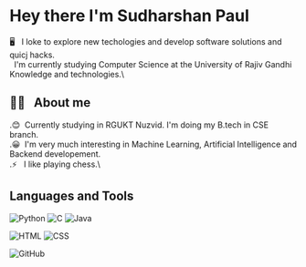 # Hey there I'm Sudharshan Paul

🖥️ &nbsp; I loke to explore new techologies and develop software solutions and quicj hacks.\
&nbsp; I'm currently studying Computer Science at the University of Rajiv Gandhi Knowledge and technologies.\

## 👨‍💻 &nbsp; About me
 .😊 &nbsp;Currently studying in RGUKT Nuzvid. I'm doing my B.tech in CSE branch.\
 .😀 &nbsp;I'm very much interesting in Machine Learning, Artificial Intelligence and Backend developement.\
 .⚡ &nbsp; I like playing chess.\

## Languages and Tools
![Python](https://img.shields.io/badge/-Python-black?style=flat&logo=python)
![C](https://img.shields.io/badge/-C_Language-black?style=flat&logo=c)
![Java](https://img.shields.io/badge/-Java-black?style=flat&logo=java)

![HTML](https://img.shields.io/badge/-HTML-black?style=flat&logo=html5)
![CSS](https://img.shields.io/badge/-CSS-black?style=flat&logo=css3)

![GitHub](https://img.shields.io/badge/-Git-black?style=flat&logo=git)
